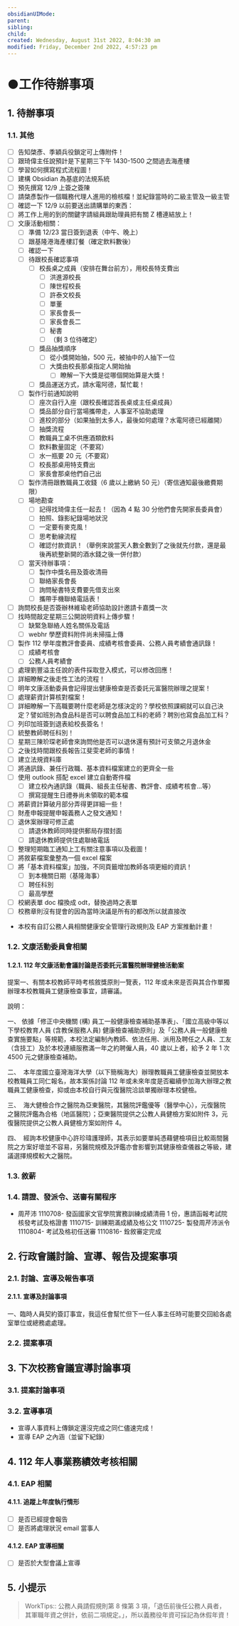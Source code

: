 ```yaml
---
obsidianUIMode: 
parent: 
sibling: 
child: 
created: Wednesday, August 31st 2022, 8:04:30 am
modified: Friday, December 2nd 2022, 4:57:23 pm
---
```


# ●工作待辦事項
## 1. 待辦事項
### 1.1. 其他
- [ ] 告知棨彥、季穎兵役鎖定可上傳附件！
- [ ] 跟琦偉主任說預計是下星期三下午 1430-1500 之間過去海產樓
- [ ] 學習如何撰寫程式流程圖！
- [ ] 建構 Obsidian 為基底的法規系統
- [ ] 預先撰寫 12/9 上簽之簽陳
- [ ] 請棨彥製作一個職務代理人進用的檢核檔！並紀錄當時的二級主管及一級主管
- [ ] 確認一下 12/9 以前要送出請購單的東西：
- [ ] 將工作上用的到的關鍵字請組員跟助理員把有關 Z 槽連結放上！
- [ ] 文康活動相關：
	- [ ] 準備 12/23 當日簽到退表（中午、晚上）
	- [ ] 跟基隆港海產樓訂餐（確定飲料數後）
	- [ ] 確認一下
	- [ ] 待跟校長確認事項
		- [ ] 校長桌之成員（安排在舞台前方），用校長特支費出
			- [ ] 洪進源校長
			- [ ] 陳世程校長
			- [ ] 許泰文校長
			- [ ] 單董
			- [ ] 家長會長一
			- [ ] 家長會長二
			- [ ] 秘書
			- [ ] （剩 3 位待確定）
		- [ ] 獎品抽獎順序
			- [ ] 從小獎開始抽，500 元，被抽中的人抽下一位
			- [ ] 大獎由校長那桌指定人開始抽
				- [ ] 瞭解一下大獎是從哪個開始算是大獎！
		- [ ] 獎品運送方式，請水電阿德，幫忙載！
	- [ ] 製作行前通知說明
		- [ ] 座次自行入座（跟校長確認首長桌或主任桌成員）
		- [ ] 獎品部分自行當場攜帶走，人事室不協助處理
		- [ ] 進校的部分（如果抽到太多人，最後如何處理？水電阿德已經離開）
		- [ ] 抽獎流程
		- [ ] 教職員工桌不供應酒類飲料
		- [ ] 飲料數量固定（不要寫）
		- [ ] 水一瓶要 20 元（不要寫）
		- [ ] 校長那桌用特支費出
		- [ ] 家長會那桌他們自己出
	- [ ] 製作清冊跟教職員工收錢（6 歲以上繳納 50 元）（寄信通知最後繳費期限）
	- [ ] 場地勘查
		- [ ] 記得找琦偉主任一起去！（因為 4 點 30 分他們會先開家長委員會）
		- [ ] 拍照、錄影紀錄場地狀況
		- [ ] 一定要有麥克風！
		- [ ] 思考動線流程
		- [ ] 確認付款資訊！（舉例來說當天人數全數到了之後就先付款，還是最後再統整新開的酒水錢之後一併付款）
	- [ ] 當天待辦事項：
		- [ ] 製作中獎名冊及簽收清冊
		- [ ] 聯絡家長會長
		- [ ] 詢問秘書特支費要先借支出來
		- [ ] 攜帶手機聯絡電話表！
- [ ] 詢問校長是否簽辦林維瑜老師協助設計邀請卡嘉獎一次
- [ ] 找時間敲定星期三公開說明資料上傳步驟！
	- [ ] 缺緊急聯絡人姓名關係及電話
	- [ ] webhr 學歷資料附件尚未掃描上傳
- [ ] 製作 112 學年度教評會委員、成績考核會委員、公務人員考績會通訊錄！
	- [ ] 成績考核會
	- [ ] 公務人員考績會
- [ ] 處理劉豐溢主任說的表件採取登入模式，可以修改回應！
- [ ] 詳細瞭解之後走性工法的流程！
- [ ] 明年文康活動委員會記得提出健康檢查是否委託元富醫院辦理之提案！
- [ ] 處理薪資計算核對檔案！
- [ ] 詳細瞭解一下高職要聘什麼老師是怎樣決定的？學校依照課綱就可以自己決定？譬如班別為食品科是否可以聘食品加工科的老師？聘別也寫食品加工科？
- [ ] 列印加班簽到退表給校長簽名！
- [ ] 統整教師聘任科別！
- [ ] 星期三陳玠琛老師會來詢問他是否可以退休還有預計可支領之月退休金
- [ ] 之後找時間跟校長報告江斐雯老師的事情！
- [ ] 建立法規資料庫
- [ ] 將通訊錄、兼任行政職、基本資料檔案建立的更齊全一些
- [ ] 使用 outlook 搭配 excel 建立自動寄件檔
	- [ ] 建立校內通訊錄（職員、組長主任秘書、教評會、成績考核會…等）
	- [ ] 撰寫提醒生日禮券尚未領取的範本檔
- [ ] 將薪資計算破月部分弄得更詳細一些！
- [ ] 財產申報提醒申報義務人之發文通知！
- [ ] 退休案辦理可修正處
	- [ ] 請退休教師同時提供郵局存摺封面
	- [ ] 請退休教師提供住處聯絡電話
- [ ] 整理短期臨工通知上工有關注意事項以及截圖！
- [ ] 將敘薪檔案彙整為一個 excel 檔案
- [ ] 將「基本資料檔案」加強，不同頁籤增加教師各項更細的資訊！
	- [ ] 到本機關日期（基隆海事）
	- [ ] 聘任科別
	- [ ] 最高學歷
- [ ] 校網表單 doc 檔換成 odt，替換過時之表單
- [ ] 校務章則沒有提會的因為當時決議是所有的都改所以就直接改
- 本校有自訂公務人員相關健康安全管理行政規則及 EAP 方案推動計畫！

### 1.2. 文康活動委員會相關
#### 1.2.1. 112 年文康活動會議討論是否委託元富醫院辦理健檢活動案
提案一、有關本校教師平時考核敘獎原則一覽表，112 年或未來是否與其合作單獨辦理本校教職員工健康檢查事宜，請審議。

說明：

一、 依據「修正中央機關 (構) 員工一般健康檢查補助基準表」、「國立高級中等以下學校教育人員 (含教保服務人員) 健康檢查補助原則」及「公務人員一般健康檢查實施要點」等規範，本校法定編制內教師、依法任用、派用及聘任之人員、工友（含技工）及於本校連續服務滿一年之約聘僱人員，40 歲以上者，給予 2 年 1 次 4500 元之健康檢查補助。

二、  本年度國立臺灣海洋大學（以下簡稱海大）辦理教職員工健康檢查並開放本校教職員工同仁報名，故本案係討論 112 年或未來年度是否繼續參加海大辦理之教職員工健康檢查，抑或由本校自行與元復醫院洽談單獨辦理本校健檢。

三、  海大健檢合作之醫院為亞東醫院，其醫院評鑑優等（醫學中心），元復醫院之醫院評鑑為合格（地區醫院）；亞東醫院提供之公教人員健檢方案如附件 3，元復醫院提供之公教人員健檢方案如附件 4。

四、  經詢本校健康中心許珍瑋護理師，其表示如要單純憑藉健檢項目比較兩間醫院之方案好壞並不容易，另醫院規模及評鑑亦會影響到其健康檢查儀器之等級，建議選擇規模較大之醫院。

### 1.3. 敘薪

### 1.4. 請證、發派令、送審有關程序
- 周芹沛
1110708- 發函國家文官學院實務訓練成績清冊 1 份，惠請函報考試院核發考試及格證書
1110715- 訓練期滿成績及格公文
1110725- 製發周芹沛派令
1110804- 考試及格初任送審
1110816- 銓敘審定完成

## 2. 行政會議討論、宣導、報告及提案事項

### 2.1. 討論、宣導及報告事項
#### 2.1.1. 宣導及討論事項
一、臨時人員契約簽訂事宜，我這任會幫忙但下一任人事主任時可能要交回給各處室單位或總務處處理。


### 2.2. 提案事項

## 3. 下次校務會議宣導討論事項
### 3.1. 提案討論事項

### 3.2. 宣導事項
- 宣導人事資料上傳鎖定還沒完成之同仁儘速完成！
- 宣導 EAP 之內涵（並留下紀錄）

## 4. 112 年人事業務績效考核相關
### 4.1. EAP 相關
#### 4.1.1. 追蹤上年度執行情形
- [ ] 是否已經提會報告
- [ ] 是否將處理狀況 email 當事人
#### 4.1.2. EAP 宣導相關
- [ ] 是否於大型會議上宣導

## 5. 小提示

> WorkTips:: 公務人員請假規則第 8 條第 3 項，「退伍前後任公務人員者，其軍職年資之併計，依前二項規定。」，所以義務役年資可採記為休假年資！

